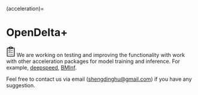
(acceleration)=
# OpenDelta+
<img src="../imgs/todo-icon.jpeg" height="30px"> We are working on testing and improving the functionality with work with other acceleration packages for model training and inference. For example, [deepspeed](https://github.com/microsoft/DeepSpeed), [BMInf](https://github.com/OpenBMB/BMInf).

Feel free to contact us via email (shengdinghu@gmail.com) if you have any suggestion.
